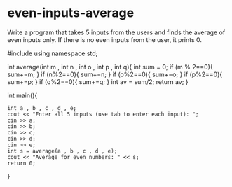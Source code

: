 # even-inputs-average
Write a program that takes 5 inputs from the users and finds the average of even inputs only. If there is no even inputs from the user, it prints 0.


#include <iostream>
using namespace std;

int average(int m , int n , int o , int p , int q){
    int sum = 0;
    if (m % 2==0){
        sum+=m;
    }
    if (n%2==0){
        sum+=n;
    }
    if (o%2==0){
        sum+=o;
    }
    if (p%2==0){
        sum+=p;
    }
    if (q%2==0){
        sum+=q;
    }
    int av = sum/2;
    return av;
}

int main(){

    int a , b , c , d , e;
    cout << "Enter all 5 inputs (use tab to enter each input): ";
    cin >> a;
    cin >> b;
    cin >> c;
    cin >> d;
    cin >> e;
    int s = average(a , b , c , d , e);
    cout << "Average for even numbers: " << s;
    return 0;
}
